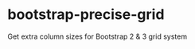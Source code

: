 bootstrap-precise-grid
======================

Get extra column sizes for Bootstrap 2 &amp; 3 grid system
